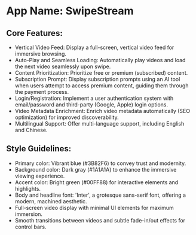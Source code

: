 # **App Name**: SwipeStream

## Core Features:

- Vertical Video Feed: Display a full-screen, vertical video feed for immersive browsing.
- Auto-Play and Seamless Loading: Automatically play videos and load the next video seamlessly upon swipe.
- Content Prioritization: Prioritize free or premium (subscribed) content.
- Subscription Prompt: Display subscription prompts using an AI tool when users attempt to access premium content, guiding them through the payment process.
- Login/Registration: Implement a user authentication system with email/password and third-party (Google, Apple) login options.
- Video Metadata Enrichment: Enrich video metadata automatically (SEO optimization) for improved discoverability.
- Multilingual Support: Offer multi-language support, including English and Chinese.

## Style Guidelines:

- Primary color: Vibrant blue (#3B82F6) to convey trust and modernity.
- Background color: Dark gray (#1A1A1A) to enhance the immersive viewing experience.
- Accent color: Bright green (#00FF88) for interactive elements and highlights.
- Body and headline font: 'Inter', a grotesque sans-serif font, offering a modern, machined aesthetic.
- Full-screen video display with minimal UI elements for maximum immersion.
- Smooth transitions between videos and subtle fade-in/out effects for control bars.